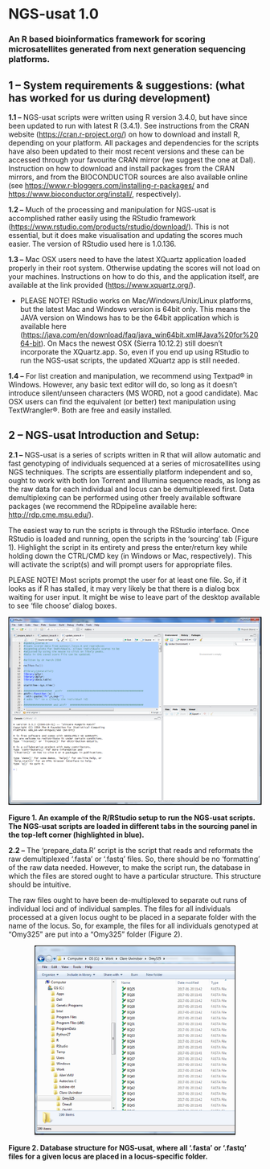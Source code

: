 # NGS-usat 1.0

### An R based bioinformatics framework for scoring microsatellites generated from next generation sequencing platforms.

## 1 – System requirements & suggestions: (what has worked for us during development)

**1.1 –** NGS-usat scripts were written using R version 3.4.0, but have since been updated to run with latest R (3.4.1). See instructions from the CRAN website (https://cran.r-project.org/) on how to download and install R, depending on your platform. All packages and dependencies for the scripts have also been updated to their most recent versions and these can be accessed through your favourite CRAN mirror (we suggest the one at Dal). Instruction on how to download and install packages from the CRAN mirrors, and from the BIOCONDUCTOR sources are also available online (see https://www.r-bloggers.com/installing-r-packages/ and https://www.bioconductor.org/install/, respectively).

**1.2 –** Much of the processing and manipulation for NGS-usat is accomplished rather easily using the RStudio framework (https://www.rstudio.com/products/rstudio/download/). This is not essential, but it does make visualisation and updating the scores much easier. The version of RStudio used here is 1.0.136. 

**1.3 –** Mac OSX users need to have the latest XQuartz application loaded properly in their root system. Otherwise updating the scores will not load on your machines. Instructions on how to do this, and the application itself, are available at the link provided (https://www.xquartz.org/). 

* PLEASE NOTE! RStudio works on Mac/Windows/Unix/Linux platforms, but the latest Mac and Windows version is 64bit only. This means the JAVA version on Windows has to be the 64bit application which is available here (https://java.com/en/download/faq/java_win64bit.xml#Java%20for%2064-bit). On Macs the newest OSX (Sierra 10.12.2) still doesn’t incorporate the XQuartz.app. So, even if you end up using RStudio to run the NGS-usat scripts, the updated XQuartz app is still needed.

**1.4 –** For list creation and manipulation, we recommend using Textpad® in Windows. However, any basic text editor will do, so long as it doesn’t introduce silent/unseen characters (MS WORD, not a good candidate). Mac OSX users can find the equivalent (or better) text manipulation using TextWrangler®. Both are free and easily installed.

## 2 – NGS-usat Introduction and Setup:

**2.1 –** NGS-usat is a series of scripts written in R that will allow automatic and fast genotyping of individuals sequenced at a series of microsatellites using NGS techniques. The scripts are essentially platform independent and so, ought to work with both Ion Torrent and Illumina sequence reads, as long as the raw data for each individual and locus can be demultiplexed first. Data demultiplexing can be performed using other freely available software packages (we recommend the RDpipeline available here: http://rdp.cme.msu.edu/).

The easiest way to run the scripts is through the RStudio interface. Once RStudio is loaded and running, open the scripts in the ‘sourcing’ tab (Figure 1). Highlight the script in its entirety and press the enter/return key while holding down the CTRL/CMD key (in Windows or Mac, respectively). This will activate the script(s) and will prompt users for appropriate files. 

PLEASE NOTE! Most scripts prompt the user for at least one file. So, if it looks as if R has stalled, it may very likely be that there is a dialog box waiting for user input. It might be wise to leave part of the desktop available to see ‘file choose’ dialog boxes. 

<p align="center">
  <img src="readme-img/fig1.png" width="700"/>
</p>

**Figure 1. An example of the R/RStudio setup to run the NGS-usat scripts. The NGS-usat scripts are loaded in different tabs in the sourcing panel in the top-left corner (highlighted in blue).**


**2.2 –** The ‘prepare_data.R’ script is the script that reads and reformats the raw demultiplexed ‘.fasta’ or ‘.fastq’ files. So, there should be no ‘formatting’ of the raw data needed. However, to make the script run, the database in which the files are stored ought to have a particular structure. This structure should be intuitive.

The raw files ought to have been de-multiplexed to separate out runs of individual loci and of individual samples. The files for all individuals processed at a given locus ought to be placed in a separate folder with the name of the locus. So, for example, the files for all individuals genotyped at “Omy325” are put into a “Omy325” folder (Figure 2).

<p align="center">
  <img src="readme-img/fig2.png" width="400"/>
</p>

**Figure 2. Database structure for NGS-usat, where all ‘.fasta’ or ‘.fastq’ files for a given locus are placed in a locus-specific folder.**



